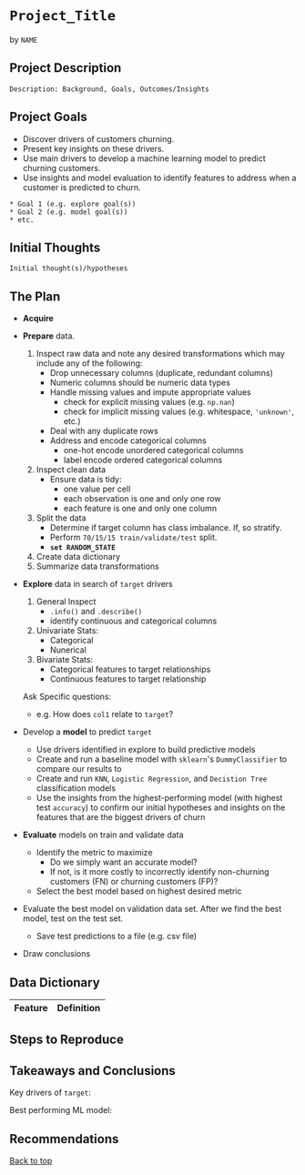 <a name="top"></a>

# `Project_Title`

by `NAME`

<!-- <p>
  <a href="https://github.com/martin-reyes" target="_blank">
<img src="https://cdn-icons-png.flaticon.com/128/3291/3291695.png" alt="GitHub" width="40" height="40">
  </a>

  <a href="https://www.linkedin.com/in/martin-reyes-ds/" target="_blank">
<img src="https://cdn-icons-png.flaticon.com/128/3536/3536505.png" alt="LinkedIn" width="40" height="40">
    </a>
</p>
 -->

## Project Description

`Description: Background, Goals, Outcomes/Insights`

 
## Project Goals
 
* Discover drivers of customers churning.
* Present key insights on these drivers.
* Use main drivers to develop a machine learning model to predict churning customers.
* Use insights and model evaluation to identify features to address when a customer is predicted to churn.

```
* Goal 1 (e.g. explore goal(s))
* Goal 2 (e.g. model goal(s))
* etc.
```

 
## Initial Thoughts
 
`Initial thought(s)/hypotheses`
 
## The Plan
 
* **Acquire**
 
* **Prepare** data. 
    1. Inspect raw data and note any desired transformations which may include any of the following:
        * Drop unnecessary columns (duplicate, redundant columns)
        * Numeric columns should be numeric data types
        * Handle missing values and impute appropriate values
            * check for explicit missing values (e.g. `np.nan`)
            * check for implicit missing values (e.g. whitespace, `'unknown'`, etc.)
        * Deal with any duplicate rows
        * Address and encode categorical columns
            * one-hot encode unordered categorical columns
            * label encode ordered categorical columns  
    1. Inspect clean data
        * Ensure data is tidy:
            * one value per cell
            * each observation is one and only one row
            * each feature is one and only one column
    1. Split the data
        * Determine if target column has class imbalance. If, so stratify.
        * Perform `70/15/15 train/validate/test` split.
        * **`set RANDOM_STATE`**
    1. Create data dictionary
    1. Summarize data transformations

* **Explore** data in search of `target` drivers
   1. General Inspect
       - `.info()` and `.describe()`
       - identify continuous and categorical columns
   1. Univariate Stats: 
       - Categorical
       - Nunerical
   1. Bivariate Stats:
       - Categorical features to target relationships
       - Continuous features to target relationship
       
   Ask Specific questions:
   - e.g. How does `col1` relate to `target`?
      
* Develop a **model** to predict `target`
   * Use drivers identified in explore to build predictive models
   * Create and run a baseline model with `sklearn`'s `DummyClassifier` to compare our results to
   * Create and run `KNN`, `Logistic Regression`, and `Decistion Tree` classification models
   * Use the insights from the highest-performing model (with highest test `accuracy`) to confirm our initial hypotheses and insights on the features that are the biggest drivers of churn
   
* **Evaluate** models on train and validate data
   * Identify the metric to maximize
       * Do we simply want an accurate model?
       * If not, is it more costly to incorrectly identify non-churning customers (FN) or churning customers (FP)?
   * Select the best model based on highest desired metric

* Evaluate the best model on validation data set. After we find the best model, test on the test set.
    * Save test predictions to a file (e.g. csv file)
 
* Draw conclusions
 
 
<a name="data-dictionary"></a>
## Data Dictionary

| Feature              | Definition |
|:----------------------|:-------------------- |

 
## Steps to Reproduce

 
## Takeaways and Conclusions

Key drivers of `target`:

Best performing ML model:

 
## Recommendations



[Back to top](#top)